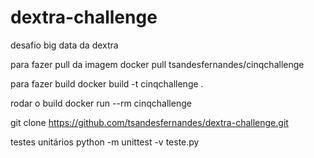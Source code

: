 # dextra-challenge
desafio big data da dextra


para fazer pull da imagem
docker pull tsandesfernandes/cinqchallenge

para fazer build
docker build -t cinqchallenge .


rodar o build 
docker run --rm cinqchallenge

git clone
https://github.com/tsandesfernandes/dextra-challenge.git

testes unitários
python -m unittest -v teste.py
